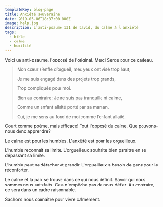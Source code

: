 ```yaml
---
templateKey: blog-page
title: Anxiété souveraine
date: 2019-05-06T18:37:00.000Z
image: help.jpg
description: L'anti-psaume 131 de David, du calme à l'anxiété
tags:
  - bible
  - calme
  - humilité
---
```


Voici un anti-psaume, l'opposé de l'original. Merci Serge pour ce cadeau.

> Mon cœur s’enfle d’orgueil, mes yeux ont visé trop haut,
>
> Je me suis engagé dans des projets trop grands,
>
> Trop compliqués pour moi.
>
> Bien au contraire: Je ne suis pas tranquille ni calme,
>
> Comme un enfant allaité porté par sa maman.
>
> Oui, je me sens au fond de moi comme l’enfant allaité.

Court comme poème, mais efficace!
Tout l'opposé du calme. Que pouvons-nous donc apprendre?

Le calme est pour les humbles.
L'anxiété est pour les orgueilleux.

L'humble reconnait sa limite.
L'orgueilleux souhaite bien paraitre en se dépassant sa limite.

L'humble peut se détacher et grandir.
L'orgueilleux a besoin de gens pour le réconforter.

Le calme et la paix se trouve dans ce qui nous définit.
Savoir qui nous sommes nous satisfaits.
Cela n'empêche pas de nous défier.
Au contraire, ce sera dans un cadre raisonnable.

Sachons nous connaître pour vivre calmement.
